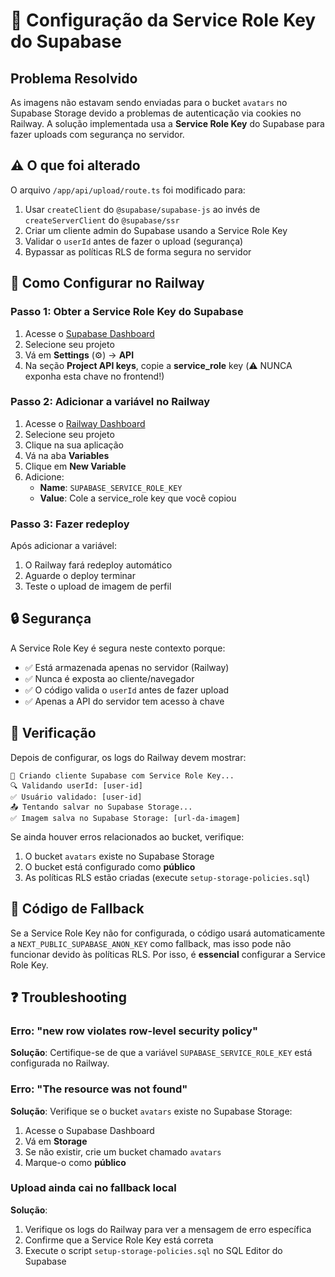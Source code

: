 # 🔑 Configuração da Service Role Key do Supabase

## Problema Resolvido
As imagens não estavam sendo enviadas para o bucket `avatars` no Supabase Storage devido a problemas de autenticação via cookies no Railway. A solução implementada usa a **Service Role Key** do Supabase para fazer uploads com segurança no servidor.

## ⚠️ O que foi alterado
O arquivo `/app/api/upload/route.ts` foi modificado para:
1. Usar `createClient` do `@supabase/supabase-js` ao invés de `createServerClient` do `@supabase/ssr`
2. Criar um cliente admin do Supabase usando a Service Role Key
3. Validar o `userId` antes de fazer o upload (segurança)
4. Bypassar as políticas RLS de forma segura no servidor

## 🚀 Como Configurar no Railway

### Passo 1: Obter a Service Role Key do Supabase

1. Acesse o [Supabase Dashboard](https://supabase.com/dashboard)
2. Selecione seu projeto
3. Vá em **Settings** (⚙️) → **API**
4. Na seção **Project API keys**, copie a **service_role** key (⚠️ NUNCA exponha esta chave no frontend!)

### Passo 2: Adicionar a variável no Railway

1. Acesse o [Railway Dashboard](https://railway.app)
2. Selecione seu projeto
3. Clique na sua aplicação
4. Vá na aba **Variables**
5. Clique em **New Variable**
6. Adicione:
   - **Name**: `SUPABASE_SERVICE_ROLE_KEY`
   - **Value**: Cole a service_role key que você copiou

### Passo 3: Fazer redeploy

Após adicionar a variável:
1. O Railway fará redeploy automático
2. Aguarde o deploy terminar
3. Teste o upload de imagem de perfil

## 🔒 Segurança

A Service Role Key é segura neste contexto porque:
- ✅ Está armazenada apenas no servidor (Railway)
- ✅ Nunca é exposta ao cliente/navegador
- ✅ O código valida o `userId` antes de fazer upload
- ✅ Apenas a API do servidor tem acesso à chave

## 🧪 Verificação

Depois de configurar, os logs do Railway devem mostrar:
```
🔐 Criando cliente Supabase com Service Role Key...
🔍 Validando userId: [user-id]
✅ Usuário validado: [user-id]
📤 Tentando salvar no Supabase Storage...
✅ Imagem salva no Supabase Storage: [url-da-imagem]
```

Se ainda houver erros relacionados ao bucket, verifique:
1. O bucket `avatars` existe no Supabase Storage
2. O bucket está configurado como **público**
3. As políticas RLS estão criadas (execute `setup-storage-policies.sql`)

## 📝 Código de Fallback

Se a Service Role Key não for configurada, o código usará automaticamente a `NEXT_PUBLIC_SUPABASE_ANON_KEY` como fallback, mas isso pode não funcionar devido às políticas RLS. Por isso, é **essencial** configurar a Service Role Key.

## ❓ Troubleshooting

### Erro: "new row violates row-level security policy"
**Solução**: Certifique-se de que a variável `SUPABASE_SERVICE_ROLE_KEY` está configurada no Railway.

### Erro: "The resource was not found"
**Solução**: Verifique se o bucket `avatars` existe no Supabase Storage:
1. Acesse o Supabase Dashboard
2. Vá em **Storage**
3. Se não existir, crie um bucket chamado `avatars`
4. Marque-o como **público**

### Upload ainda cai no fallback local
**Solução**: 
1. Verifique os logs do Railway para ver a mensagem de erro específica
2. Confirme que a Service Role Key está correta
3. Execute o script `setup-storage-policies.sql` no SQL Editor do Supabase
